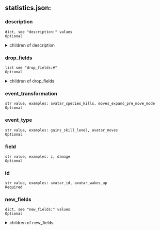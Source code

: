 
## statistics.json:

### description 
 ```
 dict, see "description:" values
 Optional 
```

 <details> 
 <summary> children of description </summary> 

 ### description:str 

 ```
 str value, examples: wake up, monster killed
 Optional 
```



 ### description:str_pl 

 ```
 str value, examples: times woken up, monsters killed
 Optional 
```



 ### description:str_sp 

 ```
 str value, examples: damage taken, damage healed
 Optional 
```



 </details>
</summary>


 </details>
</summary>

 ### drop_fields 

 ```
 list see "drop_fields:#"
 Optional 
```


 <details> 
 <summary> children of drop_fields </summary> 

 ### drop_fields:# 

 ```
 str value, examples: character, attacker
 Required 
```



 </details>
</summary>


 </details>
</summary>

 ### event_transformation 

 ```
 str value, examples: avatar_species_kills, moves_expand_pre_move_mode
 Optional 
```


 ### event_type 

 ```
 str value, examples: gains_skill_level, avatar_moves
 Optional 
```


 ### field 

 ```
 str value, examples: z, damage
 Optional 
```


 ### id 

 ```
 str value, examples: avatar_id, avatar_wakes_up
 Required 
```


 ### new_fields 

 ```
 dict, see "new_fields:" values
 Optional 
```


 <details> 
 <summary> children of new_fields </summary> 

 ### new_fields:flag 

 ```
 dict, see "new_fields:flag:" values
 Optional 
```


 <details> 
 <summary> children of new_fields:flag </summary> 

 ### new_fields:flag:flags_of_itype 

 ```
 str value, example: itype
 Required 
```



 ### new_fields:mounted 

 ```
 dict, see "new_fields:mounted:" values
 Optional 
```


 <details> 
 <summary> children of new_fields:mounted </summary> 

 ### new_fields:mounted:is_mounted 

 ```
 str value, example: mount
 Required 
```



 ### new_fields:oter_type_id 

 ```
 dict, see "new_fields:oter_type_id:" values
 Optional 
```


 <details> 
 <summary> children of new_fields:oter_type_id </summary> 

 ### new_fields:oter_type_id:oter_type_of_oter 

 ```
 str value, example: oter_id
 Required 
```



 ### new_fields:species 

 ```
 dict, see "new_fields:species:" values
 Optional 
```


 <details> 
 <summary> children of new_fields:species </summary> 

 ### new_fields:species:species_of_monster 

 ```
 str value, example: victim_type
 Required 
```



 ### new_fields:swimming 

 ```
 dict, see "new_fields:swimming:" values
 Optional 
```


 <details> 
 <summary> children of new_fields:swimming </summary> 

 ### new_fields:swimming:is_swimming_terrain 

 ```
 str value, example: terrain
 Required 
```



 ### new_fields:terrain_flag 

 ```
 dict, see "new_fields:terrain_flag:" values
 Optional 
```


 <details> 
 <summary> children of new_fields:terrain_flag </summary> 

 ### new_fields:terrain_flag:flags_of_terrain 

 ```
 str value, example: terrain
 Required 
```



 </details>
</summary>


 </details>
</summary>


 </details>
</summary>

 ### stat_type 

 ```
 str value, examples: count, last_value
 Optional 
```


 ### type 

 ```
 str value, examples: event_statistic, event_transformation
 Required 
```


 ### value_constraints 

 ```
 dict, see "value_constraints:" values
 Optional 
```


 <details> 
 <summary> children of value_constraints </summary> 

 ### value_constraints:attacker 

 ```
 dict, see "value_constraints:attacker:" values
 Optional 
```


 <details> 
 <summary> children of value_constraints:attacker </summary> 

 ### value_constraints:attacker:equals_statistic 

 ```
 str value, example: avatar_id
 Required 
```



 ### value_constraints:character 

 ```
 dict, see "value_constraints:character:" values
 Optional 
```


 <details> 
 <summary> children of value_constraints:character </summary> 

 ### value_constraints:character:equals_statistic 

 ```
 str value, example: avatar_id
 Required 
```



 ### value_constraints:flag 

 ```
 dict, see "value_constraints:flag:" values
 Optional 
```


 <details> 
 <summary> children of value_constraints:flag </summary> 

 ### value_constraints:flag:equals 

 ```
 list see "value_constraints:flag:equals:#"
 Required 
```


 <details> 
 <summary> children of value_constraints:flag:equals </summary> 

 ### value_constraints:flag:equals:# 

 ```
 str value, example: flag_id
 Required 
```



 ### value_constraints:itype 

 ```
 dict, see "value_constraints:itype:" values
 Optional 
```


 <details> 
 <summary> children of value_constraints:itype </summary> 

 ### value_constraints:itype:equals 

 ```
 list see "value_constraints:itype:equals:#"
 Required 
```


 <details> 
 <summary> children of value_constraints:itype:equals </summary> 

 ### value_constraints:itype:equals:# 

 ```
 str value, example: itype_id
 Required 
```



 ### value_constraints:killer 

 ```
 dict, see "value_constraints:killer:" values
 Optional 
```


 <details> 
 <summary> children of value_constraints:killer </summary> 

 ### value_constraints:killer:equals_statistic 

 ```
 str value, example: avatar_id
 Required 
```



 ### value_constraints:mounted 

 ```
 dict, see "value_constraints:mounted:" values
 Optional 
```


 <details> 
 <summary> children of value_constraints:mounted </summary> 

 ### value_constraints:mounted:equals 

 ```
 bool value, examples: False, True
 Required 
```



 ### value_constraints:movement_mode 

 ```
 dict, see "value_constraints:movement_mode:" values
 Optional 
```


 <details> 
 <summary> children of value_constraints:movement_mode </summary> 

 ### value_constraints:movement_mode:equals 

 ```
 list see "value_constraints:movement_mode:equals:#"
 Required 
```


 <details> 
 <summary> children of value_constraints:movement_mode:equals </summary> 

 ### value_constraints:movement_mode:equals:# 

 ```
 str value, example: character_movemode
 Required 
```



 ### value_constraints:new_level 

 ```
 dict, see "value_constraints:new_level:" values
 Optional 
```


 <details> 
 <summary> children of value_constraints:new_level </summary> 

 ### value_constraints:new_level:equals 

 ```
 list see "value_constraints:new_level:equals:#"
 Required 
```


 <details> 
 <summary> children of value_constraints:new_level:equals </summary> 

 ### value_constraints:new_level:equals:# 

 ```
 str value, example: int
 Required 
```



 ### value_constraints:part 

 ```
 dict, see "value_constraints:part:" values
 Optional 
```


 <details> 
 <summary> children of value_constraints:part </summary> 

 ### value_constraints:part:equals 

 ```
 list see "value_constraints:part:equals:#"
 Required 
```


 <details> 
 <summary> children of value_constraints:part:equals </summary> 

 ### value_constraints:part:equals:# 

 ```
 str value, example: body_part
 Required 
```



 ### value_constraints:pos 

 ```
 dict, see "value_constraints:pos:" values
 Optional 
```


 <details> 
 <summary> children of value_constraints:pos </summary> 

 ### value_constraints:pos:equals_statistic 

 ```
 str value, example: first_omt
 Required 
```



 ### value_constraints:skill 

 ```
 dict, see "value_constraints:skill:" values
 Optional 
```


 <details> 
 <summary> children of value_constraints:skill </summary> 

 ### value_constraints:skill:equals 

 ```
 list see "value_constraints:skill:equals:#"
 Required 
```


 <details> 
 <summary> children of value_constraints:skill:equals </summary> 

 ### value_constraints:skill:equals:# 

 ```
 str value, example: skill_id
 Required 
```



 ### value_constraints:species 

 ```
 dict, see "value_constraints:species:" values
 Optional 
```


 <details> 
 <summary> children of value_constraints:species </summary> 

 ### value_constraints:species:equals 

 ```
 list see "value_constraints:species:equals:#"
 Required 
```


 <details> 
 <summary> children of value_constraints:species:equals </summary> 

 ### value_constraints:species:equals:# 

 ```
 str value, example: species_id
 Required 
```



 ### value_constraints:swimming 

 ```
 dict, see "value_constraints:swimming:" values
 Optional 
```


 <details> 
 <summary> children of value_constraints:swimming </summary> 

 ### value_constraints:swimming:equals 

 ```
 bool value, examples: False, True
 Required 
```



 ### value_constraints:terrain_flag 

 ```
 dict, see "value_constraints:terrain_flag:" values
 Optional 
```


 <details> 
 <summary> children of value_constraints:terrain_flag </summary> 

 ### value_constraints:terrain_flag:equals 

 ```
 list see "value_constraints:terrain_flag:equals:#"
 Required 
```


 <details> 
 <summary> children of value_constraints:terrain_flag:equals </summary> 

 ### value_constraints:terrain_flag:equals:# 

 ```
 str value, example: string
 Required 
```



 ### value_constraints:underwater 

 ```
 dict, see "value_constraints:underwater:" values
 Optional 
```


 <details> 
 <summary> children of value_constraints:underwater </summary> 

 ### value_constraints:underwater:equals 

 ```
 bool value, example: True
 Required 
```


